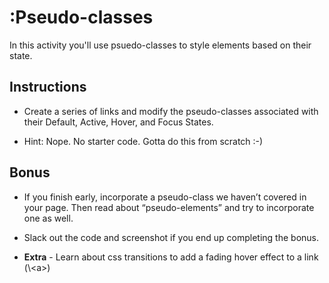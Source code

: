 # :Pseudo-classes

In this activity you'll use psuedo-classes to style elements based on their state.

## Instructions

* Create a series of links and modify the pseudo-classes associated with their Default, Active, Hover, and Focus States.

* Hint: Nope. No starter code. Gotta do this from scratch :-) 

## Bonus

* If you finish early, incorporate a pseudo-class we haven’t covered in your page. Then read about “pseudo-elements” and try to incorporate one as well.

* Slack out the code and screenshot if you end up completing the bonus. 
* **Extra** - Learn about css transitions to add a fading hover effect to a link (\\&lt;a>)
